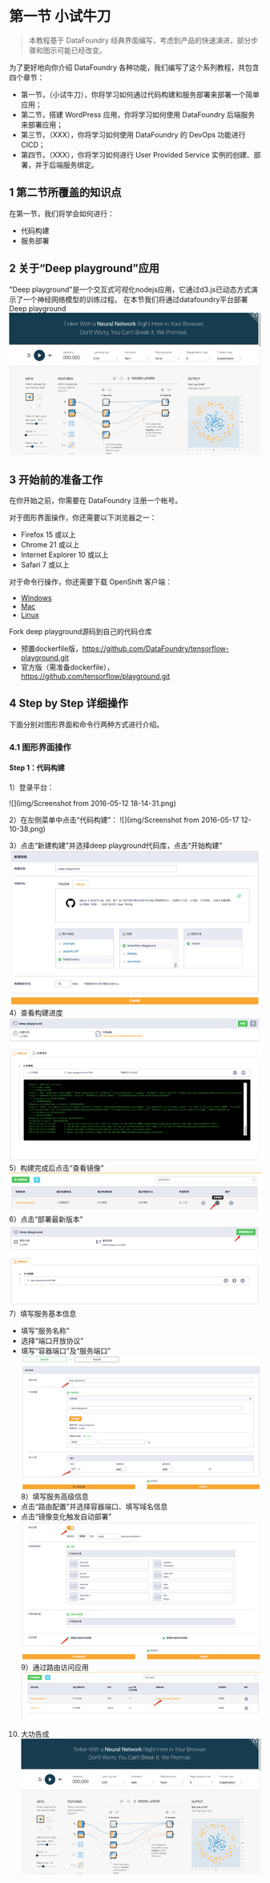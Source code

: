 # 第一节 小试牛刀

> 本教程基于 DataFoundry 经典界面编写，考虑到产品的快速演进，部分步骤和图示可能已经改变。

为了更好地向你介绍 DataFoundry 各种功能，我们编写了这个系列教程，共包含四个章节：
- 第一节，（小试牛刀），你将学习如何通过代码构建和服务部署来部署一个简单应用；
- 第二节，搭建 WordPress 应用，你将学习如何使用 DataFoundry 后端服务来部署应用；
- 第三节，（XXX），你将学习如何使用 DataFoundry 的 DevOps 功能进行 CICD；
- 第四节，（XXX），你将学习如何进行 User Provided Service 实例的创建、部署，并于后端服务绑定。

## 1 第二节所覆盖的知识点

在第一节，我们将学会如何进行：
- 代码构建
- 服务部署

## 2 关于“Deep playground”应用

"Deep playground"是一个交互式可视化nodejs应用，它通过d3.js已动态方式演示了一个神经网络模型的训练过程。
在本节我们将通过datafoundry平台部署Deep playground
![](img/deep_playground.png)

## 3 开始前的准备工作

在你开始之前，你需要在 DataFoundry 注册一个帐号。

对于图形界面操作，你还需要以下浏览器之一：
- Firefox 15 或以上
- Chrome 21 或以上
- Internet Explorer 10 或以上
- Safari 7 或以上

对于命令行操作，你还需要下载 OpenShift 客户端：
- [Windows](https://s3.cn-north-1.amazonaws.com.cn/complier/oc-control.zip)
- [Mac](https://s3.cn-north-1.amazonaws.com.cn/complier/openshift-origin-client-tools-v1.1.0.1-bf56e23-mac.zip)
- [Linux](https://s3.cn-north-1.amazonaws.com.cn/complier/openshift-origin-client-tools-v1.1.0.1-bf56e23-linux)

Fork deep playground源码到自己的代码仓库
- 预置dockerfile版，https://github.com/DataFoundry/tensorflow-playground.git   
- 官方版（需准备dockerfile），https://github.com/tensorflow/playground.git  
## 4 Step by Step 详细操作

下面分别对图形界面和命令行两种方式进行介绍。

### 4.1 图形界面操作

#### Step 1：代码构建

1）登录平台：

![](img/Screenshot from 2016-05-12 18-14-31.png)

2）在左侧菜单中点击“代码构建”：
![](img/Screenshot from 2016-05-17 12-10-38.png)

3）点击“新建构建”并选择deep playground代码库，点击“开始构建”
![](img/build_code_repo.png)
4）查看构建进度
![](img/build_log.png)
5）构建完成后点击“查看镜像”
![](img/build_image_list.png)
6）点击“部署最新版本”
![](img/build_to_deploy.png)
7）填写服务基本信息
- 填写“服务名称”
- 选择“端口开放协议”
- 填写“容器端口”及“服务端口”
![](img/deploy_basic.png)
8）填写服务高级信息
- 点击“路由配置”并选择容器端口、填写域名信息
- 点击“镜像变化触发自动部署”
![](img/deploy_advance.png)
9）通过路由访问应用
![](img/route.png)
10) 大功告成
![](img/deep_playground.png)